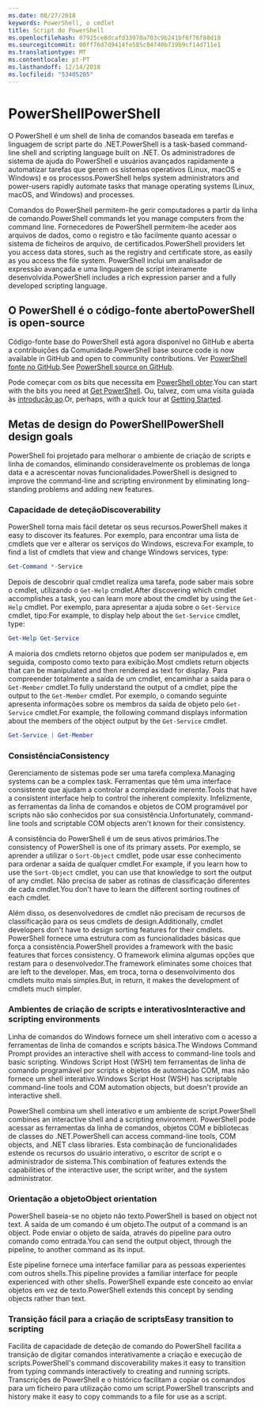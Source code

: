 ```yaml
---
ms.date: 08/27/2018
keywords: PowerShell, o cmdlet
title: Script do PowerShell
ms.openlocfilehash: 07925ce8dcafd33970a703c9b241bf6f76f88d10
ms.sourcegitcommit: 00ff76d7d9414fe585c04740b739b9cf14d711e1
ms.translationtype: MT
ms.contentlocale: pt-PT
ms.lasthandoff: 12/14/2018
ms.locfileid: "53405205"
---
```

# <a name="powershell"></a><span data-ttu-id="c96b2-103">PowerShell</span><span class="sxs-lookup"><span data-stu-id="c96b2-103">PowerShell</span></span>

<span data-ttu-id="c96b2-104">O PowerShell é um shell de linha de comandos baseada em tarefas e linguagem de script parte do .NET.</span><span class="sxs-lookup"><span data-stu-id="c96b2-104">PowerShell is a task-based command-line shell and scripting language built on .NET.</span></span>
<span data-ttu-id="c96b2-105">Os administradores de sistema de ajuda do PowerShell e usuários avançados rapidamente a automatizar tarefas que gerem os sistemas operativos (Linux, macOS e Windows) e os processos.</span><span class="sxs-lookup"><span data-stu-id="c96b2-105">PowerShell helps system administrators and power-users rapidly automate tasks that manage operating systems (Linux, macOS, and Windows) and processes.</span></span>

<span data-ttu-id="c96b2-106">Comandos do PowerShell permitem-lhe gerir computadores a partir da linha de comando.</span><span class="sxs-lookup"><span data-stu-id="c96b2-106">PowerShell commands let you manage computers from the command line.</span></span> <span data-ttu-id="c96b2-107">Fornecedores de PowerShell permitem-lhe aceder aos arquivos de dados, como o registro e tão facilmente quanto acessar o sistema de ficheiros de arquivo, de certificados.</span><span class="sxs-lookup"><span data-stu-id="c96b2-107">PowerShell providers let you access data stores, such as the registry and certificate store, as easily as you access the file system.</span></span> <span data-ttu-id="c96b2-108">PowerShell inclui um analisador de expressão avançada e uma linguagem de script inteiramente desenvolvida.</span><span class="sxs-lookup"><span data-stu-id="c96b2-108">PowerShell includes a rich expression parser and a fully developed scripting language.</span></span>

## <a name="powershell-is-open-source"></a><span data-ttu-id="c96b2-109">O PowerShell é o código-fonte aberto</span><span class="sxs-lookup"><span data-stu-id="c96b2-109">PowerShell is open-source</span></span>

<span data-ttu-id="c96b2-110">Código-fonte base do PowerShell está agora disponível no GitHub e aberta a contribuições da Comunidade.</span><span class="sxs-lookup"><span data-stu-id="c96b2-110">PowerShell base source code is now available in GitHub and open to community contributions.</span></span>
<span data-ttu-id="c96b2-111">Ver [PowerShell fonte no GitHub](https://github.com/powershell/powershell).</span><span class="sxs-lookup"><span data-stu-id="c96b2-111">See [PowerShell source on GitHub](https://github.com/powershell/powershell).</span></span>

<span data-ttu-id="c96b2-112">Pode começar com os bits que necessita em [PowerShell obter](https://github.com/PowerShell/PowerShell#get-powershell).</span><span class="sxs-lookup"><span data-stu-id="c96b2-112">You can start with the bits you need at [Get PowerShell](https://github.com/PowerShell/PowerShell#get-powershell).</span></span>
<span data-ttu-id="c96b2-113">Ou, talvez, com uma visita guiada às [introdução ao](https://github.com/PowerShell/PowerShell/blob/master/docs/learning-powershell).</span><span class="sxs-lookup"><span data-stu-id="c96b2-113">Or, perhaps, with a quick tour at [Getting Started](https://github.com/PowerShell/PowerShell/blob/master/docs/learning-powershell).</span></span>

## <a name="powershell-design-goals"></a><span data-ttu-id="c96b2-114">Metas de design do PowerShell</span><span class="sxs-lookup"><span data-stu-id="c96b2-114">PowerShell design goals</span></span>

<span data-ttu-id="c96b2-115">PowerShell foi projetado para melhorar o ambiente de criação de scripts e linha de comandos, eliminando consideravelmente os problemas de longa data e a acrescentar novas funcionalidades.</span><span class="sxs-lookup"><span data-stu-id="c96b2-115">PowerShell is designed to improve the command-line and scripting environment by eliminating long-standing problems and adding new features.</span></span>

### <a name="discoverability"></a><span data-ttu-id="c96b2-116">Capacidade de deteção</span><span class="sxs-lookup"><span data-stu-id="c96b2-116">Discoverability</span></span>

<span data-ttu-id="c96b2-117">PowerShell torna mais fácil detetar os seus recursos.</span><span class="sxs-lookup"><span data-stu-id="c96b2-117">PowerShell makes it easy to discover its features.</span></span> <span data-ttu-id="c96b2-118">Por exemplo, para encontrar uma lista de cmdlets que ver e alterar os serviços do Windows, escreva:</span><span class="sxs-lookup"><span data-stu-id="c96b2-118">For example, to find a list of cmdlets that view and change Windows services, type:</span></span>

```powershell
Get-Command *-Service
```

<span data-ttu-id="c96b2-119">Depois de descobrir qual cmdlet realiza uma tarefa, pode saber mais sobre o cmdlet, utilizando o `Get-Help` cmdlet.</span><span class="sxs-lookup"><span data-stu-id="c96b2-119">After discovering which cmdlet accomplishes a task, you can learn more about the cmdlet by using the `Get-Help` cmdlet.</span></span> <span data-ttu-id="c96b2-120">Por exemplo, para apresentar a ajuda sobre o `Get-Service` cmdlet, tipo:</span><span class="sxs-lookup"><span data-stu-id="c96b2-120">For example, to display help about the `Get-Service` cmdlet, type:</span></span>

```powershell
Get-Help Get-Service
```

<span data-ttu-id="c96b2-121">A maioria dos cmdlets retorno objetos que podem ser manipulados e, em seguida, composto como texto para exibição.</span><span class="sxs-lookup"><span data-stu-id="c96b2-121">Most cmdlets return objects that can be manipulated and then rendered as text for display.</span></span> <span data-ttu-id="c96b2-122">Para compreender totalmente a saída de um cmdlet, encaminhar a saída para o `Get-Member` cmdlet.</span><span class="sxs-lookup"><span data-stu-id="c96b2-122">To fully understand the output of a cmdlet, pipe the output to the `Get-Member` cmdlet.</span></span> <span data-ttu-id="c96b2-123">Por exemplo, o comando seguinte apresenta informações sobre os membros da saída de objeto pelo `Get-Service` cmdlet.</span><span class="sxs-lookup"><span data-stu-id="c96b2-123">For example, the following command displays information about the members of the object output by the `Get-Service` cmdlet.</span></span>

```powershell
Get-Service | Get-Member
```

### <a name="consistency"></a><span data-ttu-id="c96b2-124">Consistência</span><span class="sxs-lookup"><span data-stu-id="c96b2-124">Consistency</span></span>

<span data-ttu-id="c96b2-125">Gerenciamento de sistemas pode ser uma tarefa complexa.</span><span class="sxs-lookup"><span data-stu-id="c96b2-125">Managing systems can be a complex task.</span></span> <span data-ttu-id="c96b2-126">Ferramentas que têm uma interface consistente que ajudam a controlar a complexidade inerente.</span><span class="sxs-lookup"><span data-stu-id="c96b2-126">Tools that have a consistent interface help to control the inherent complexity.</span></span> <span data-ttu-id="c96b2-127">Infelizmente, as ferramentas da linha de comandos e objetos de COM programável por scripts não são conhecidos por sua consistência.</span><span class="sxs-lookup"><span data-stu-id="c96b2-127">Unfortunately, command-line tools and scriptable COM objects aren't known for their consistency.</span></span>

<span data-ttu-id="c96b2-128">A consistência do PowerShell é um de seus ativos primários.</span><span class="sxs-lookup"><span data-stu-id="c96b2-128">The consistency of PowerShell is one of its primary assets.</span></span> <span data-ttu-id="c96b2-129">Por exemplo, se aprender a utilizar o `Sort-Object` cmdlet, pode usar esse conhecimento para ordenar a saída de qualquer cmdlet.</span><span class="sxs-lookup"><span data-stu-id="c96b2-129">For example, if you learn how to use the `Sort-Object` cmdlet, you can use that knowledge to sort the output of any cmdlet.</span></span> <span data-ttu-id="c96b2-130">Não precisa de saber as rotinas de classificação diferentes de cada cmdlet.</span><span class="sxs-lookup"><span data-stu-id="c96b2-130">You don't have to learn the different sorting routines of each cmdlet.</span></span>

<span data-ttu-id="c96b2-131">Além disso, os desenvolvedores de cmdlet não precisam de recursos de classificação para os seus cmdlets de design.</span><span class="sxs-lookup"><span data-stu-id="c96b2-131">Additionally, cmdlet developers don't have to design sorting features for their cmdlets.</span></span> <span data-ttu-id="c96b2-132">PowerShell fornece uma estrutura com as funcionalidades básicas que força a consistência.</span><span class="sxs-lookup"><span data-stu-id="c96b2-132">PowerShell provides a framework with the basic features that forces consistency.</span></span> <span data-ttu-id="c96b2-133">O framework elimina algumas opções que restam para o desenvolvedor.</span><span class="sxs-lookup"><span data-stu-id="c96b2-133">The framework eliminates some choices that are left to the developer.</span></span> <span data-ttu-id="c96b2-134">Mas, em troca, torna o desenvolvimento dos cmdlets muito mais simples.</span><span class="sxs-lookup"><span data-stu-id="c96b2-134">But, in return, it makes the development of cmdlets much simpler.</span></span>

### <a name="interactive-and-scripting-environments"></a><span data-ttu-id="c96b2-135">Ambientes de criação de scripts e interativos</span><span class="sxs-lookup"><span data-stu-id="c96b2-135">Interactive and scripting environments</span></span>

<span data-ttu-id="c96b2-136">Linha de comandos do Windows fornece um shell interativo com o acesso a ferramentas de linha de comandos e scripts básica.</span><span class="sxs-lookup"><span data-stu-id="c96b2-136">The Windows Command Prompt provides an interactive shell with access to command-line tools and basic scripting.</span></span> <span data-ttu-id="c96b2-137">Windows Script Host (WSH) tem ferramentas de linha de comando programável por scripts e objetos de automação COM, mas não fornece um shell interativo.</span><span class="sxs-lookup"><span data-stu-id="c96b2-137">Windows Script Host (WSH) has scriptable command-line tools and COM automation objects, but doesn't provide an interactive shell.</span></span>

<span data-ttu-id="c96b2-138">PowerShell combina um shell interativo e um ambiente de script.</span><span class="sxs-lookup"><span data-stu-id="c96b2-138">PowerShell combines an interactive shell and a scripting environment.</span></span> <span data-ttu-id="c96b2-139">PowerShell pode acessar as ferramentas da linha de comandos, objetos COM e bibliotecas de classes do .NET.</span><span class="sxs-lookup"><span data-stu-id="c96b2-139">PowerShell can access command-line tools, COM objects, and .NET class libraries.</span></span> <span data-ttu-id="c96b2-140">Esta combinação de funcionalidades estende os recursos do usuário interativo, o escritor de script e o administrador de sistema.</span><span class="sxs-lookup"><span data-stu-id="c96b2-140">This combination of features extends the capabilities of the interactive user, the script writer, and the system administrator.</span></span>

### <a name="object-orientation"></a><span data-ttu-id="c96b2-141">Orientação a objeto</span><span class="sxs-lookup"><span data-stu-id="c96b2-141">Object orientation</span></span>

<span data-ttu-id="c96b2-142">PowerShell baseia-se no objeto não texto.</span><span class="sxs-lookup"><span data-stu-id="c96b2-142">PowerShell is based on object not text.</span></span> <span data-ttu-id="c96b2-143">A saída de um comando é um objeto.</span><span class="sxs-lookup"><span data-stu-id="c96b2-143">The output of a command is an object.</span></span> <span data-ttu-id="c96b2-144">Pode enviar o objeto de saída, através do pipeline para outro comando como entrada.</span><span class="sxs-lookup"><span data-stu-id="c96b2-144">You can send the output object, through the pipeline, to another command as its input.</span></span>

<span data-ttu-id="c96b2-145">Este pipeline fornece uma interface familiar para as pessoas experientes com outros shells.</span><span class="sxs-lookup"><span data-stu-id="c96b2-145">This pipeline provides a familiar interface for people experienced with other shells.</span></span> <span data-ttu-id="c96b2-146">PowerShell expande este conceito ao enviar objetos em vez de texto.</span><span class="sxs-lookup"><span data-stu-id="c96b2-146">PowerShell extends this concept by sending objects rather than text.</span></span>

### <a name="easy-transition-to-scripting"></a><span data-ttu-id="c96b2-147">Transição fácil para a criação de scripts</span><span class="sxs-lookup"><span data-stu-id="c96b2-147">Easy transition to scripting</span></span>

<span data-ttu-id="c96b2-148">Facilita de capacidade de deteção de comando do PowerShell facilita a transição de digitar comandos interativamente a criação e execução de scripts.</span><span class="sxs-lookup"><span data-stu-id="c96b2-148">PowerShell's command discoverability makes it easy to transition from typing commands interactively to creating and running scripts.</span></span> <span data-ttu-id="c96b2-149">Transcrições de PowerShell e o histórico facilitam a copiar os comandos para um ficheiro para utilização como um script.</span><span class="sxs-lookup"><span data-stu-id="c96b2-149">PowerShell transcripts and history make it easy to copy commands to a file for use as a script.</span></span>
